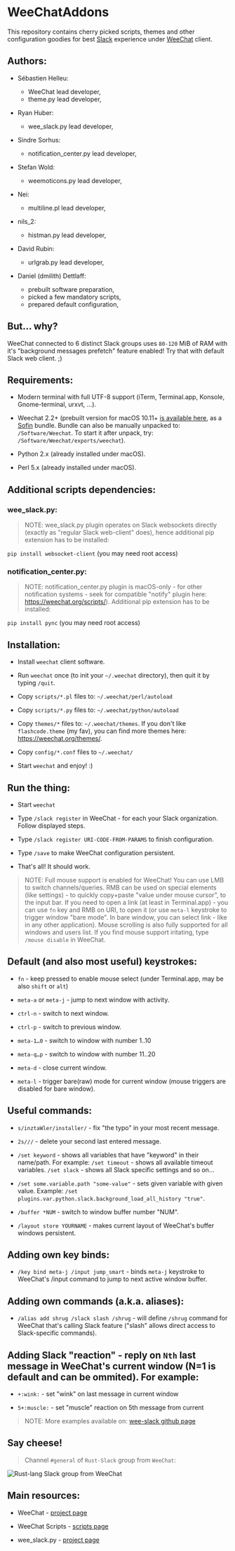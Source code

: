# WeeChatAddons

This repository contains cherry picked scripts, themes and other configuration goodies for best [Slack](https://slack.com/) experience under [WeeChat](https://weechat.org/) client.


## Authors:


* Sébastien Helleu:
    - WeeChat lead developer,
    - theme.py lead developer,

* Ryan Huber:
    - wee_slack.py lead developer,

* Sindre Sorhus:
    - notification_center.py lead developer,

* Stefan Wold:
    - weemoticons.py lead developer,

* Nei:
    - multiline.pl lead developer,

* nils_2:
    - histman.py lead developer,

* David Rubin:
    * urlgrab.py lead developer,

* Daniel (dmilith) Dettlaff:
    - prebuilt software preparation,
    - picked a few mandatory scripts,
    - prepared default configuration,


## But… why?

WeeChat connected to 6 distinct Slack groups uses `80-120` MiB of RAM with it's "background messages prefetch" feature enabled! Try that with default Slack web client. ;)


## Requirements:

* Modern terminal with full UTF-8 support (iTerm, Terminal.app, Konsole, Gnome-terminal, urxvt, …).

* Weechat 2.2+ (prebuilt version for macOS 10.11+ [is available here](http://software.verknowsys.com/binary/Darwin-10.11-x86_64/Weechat-2.2-Darwin-10.11-x86_64.txz), as a [Sofin](https://github.com/VerKnowSys/sofin) bundle. Bundle can also be manually unpacked to: `/Software/Weechat`. To start it after unpack, try: `/Software/Weechat/exports/weechat`).

* Python 2.x (already installed under macOS).

* Perl 5.x (already installed under macOS).


## Additional scripts dependencies:

### wee_slack.py:

> NOTE: wee_slack.py plugin operates on Slack websockets directly (exactly as "regular Slack web-client" does), hence additional pip extension has to be installed:

`pip install websocket-client` (you may need root access)


### notification_center.py:

> NOTE: notification_center.py plugin is macOS-only - for other notification systems - seek for compatible "notify" plugin here: https://weechat.org/scripts/). Additional pip extension has to be installed:

`pip install pync` (you may need root access)


## Installation:

* Install `weechat` client software.

* Run `weechat` once (to init your `~/.weechat` directory), then quit it by typing `/quit`.

* Copy `scripts/*.pl` files to: `~/.weechat/perl/autoload`

* Copy `scripts/*.py` files to: `~/.weechat/python/autoload`

* Copy `themes/*` files to: `~/.weechat/themes`. If you don't like `flashcode.theme` (my fav), you can find more themes here: https://weechat.org/themes/.

* Copy `config/*.conf` files to `~/.weechat/`

* Start `weechat` and enjoy! :)


## Run the thing:

* Start `weechat`

* Type `/slack register` in WeeChat - for each your Slack organization. Follow displayed steps.

* Type `/slack register URI-CODE-FROM-PARAMS` to finish configuration.

* Type `/save` to make WeeChat configuration persistent.

* That's all! It should work.

> NOTE: Full mouse support is enabled for WeeChat!
>       You can use LMB to switch channels/queries.
>       RMB can be used on special elements (like settings) -
>       to quickly copy+paste "value under mouse cursor", to the input bar.
>       If you need to open a link (at least in Terminal.app) - you can use `fn` key
>       and RMB on URI, to open it (or use `meta-l` keystroke to trigger window "bare mode". In bare window, you can select link - like in any other application).
>       Mouse scrolling is also fully supported for all windows and users list.
>       If you find mouse support iritating, type `/mouse disable` in WeeChat.


## Default (and also most useful) keystrokes:

* `fn` - keep pressed to enable mouse select (under Terminal.app, may be also `shift` or `alt`)

* `meta-a` or `meta-j` - jump to next window with activity.

* `ctrl-n` - switch to next window.

* `ctrl-p` - switch to previous window.

* `meta-1…0` - switch to window with number 1..10

* `meta-q…p` - switch to window with number 11..20

* `meta-d` - close current window.

* `meta-l` - trigger bare(raw) mode for current window (mouse triggers are disabled for bare window).


## Useful commands:

* `s/inztaWler/installer/` - fix "the typo" in your most recent message.

* `2s///` - delete your second last entered message.

* `/set keyword` - shows all variables that have "keyword" in their name/path. For example: `/set timeout` - shows all available timeout variables. `/set slack` - shows all Slack specific settings and so on…

* `/set some.variable.path "some-value"` - sets given variable with given value. Example: `/set plugins.var.python.slack.background_load_all_history "true"`.

* `/buffer *NUM` - switch to window buffer number "NUM".

* `/layout store YOURNAME` - makes current layout of WeeChat's buffer windows persistent.


## Adding own key binds:

* `/key bind meta-j /input jump_smart` - binds `meta-j` keystroke to WeeChat's /input command to jump to next active window buffer.


## Adding own commands (a.k.a. aliases):

* `/alias add shrug /slack slash /shrug` - will define `/shrug` command for WeeChat that's calling Slack feature ("slash" allows direct access to Slack-specific commands).


## Adding Slack "reaction" - reply on `Nth` last message in WeeChat's current window (N=1 is default and can be ommited). For example:

* `+:wink:` - set "wink" on last message in current window

* `5+:muscle:` - set "muscle" reaction on 5th message from current

> NOTE: More examples available on: [wee-slack github page](https://github.com/wee-slack/wee-slack)


## Say cheese!


> Channel `#general` of `Rust-Slack` group from `WeeChat`:

![Rust-lang Slack group from WeeChat](http://s.verknowsys.com/27348367e1d139fb8be585fac2c19c8f.png)



## Main resources:

* WeeChat - [project page](https://weechat.org/)

* WeeChat Scripts - [scripts page](https://weechat.org/scripts/)

* wee_slack.py - [project page](https://github.com/wee-slack/wee-slack)
